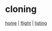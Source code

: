 # cloning
[home](home-page-clone/index.html) | [flight](flights-listing-page-clone/flights.html) | [listing](listing-page-clone/listing.html)
